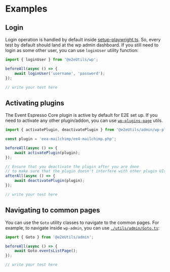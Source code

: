 # Examples

## Login

Login operation is handled by default inside [setup-playwright.ts](./config/setup-playwright.ts). So, every test by default should land at the wp admin dashboard. If you still need to login as some other user, you can use `loginUser` utility function:

```ts
import { loginUser } from '@e2eUtils/wp';

beforeAll(async () => {
	await loginUser('username', 'password');
});

// write your test here
```

## Activating plugins

The Event Espresso Core plugin is active by default for E2E set up. If you need to activate any other plugin/addon, you can use [`wp-plugins-page`](./utils/admin/wp-plugins-page/index.ts) utils.

```ts
import { activatePlugin, deactivatePlugin } from '@e2eUtils/admin/wp-plugins-page';

const plugin = 'eea-mailchimp/ee4-mailchimp.php';

beforeAll(async () => {
	await activatePlugin(plugin);
});

// Ensure that you deactivate the plugin after you are done
// to make sure that the plugin doesn't interfere with other plugin UIs
afterAll(async () => {
	await deactivatePlugin(plugin);
});

// write your test here
```

## Navigating to common pages

You can use the `Goto` utility classes to navigate to the common pages. For example, to navigate inside `wp-admin`, you can use [`./utils/admin/Goto.ts`](./utils/admin/Goto.ts):

```ts
import { Goto } from '@e2eUtils/admin';

beforeAll(async () => {
	await Goto.eventsListPage();
});

// write your test here
```

